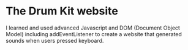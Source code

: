# The Drum Kit website 

I learned and used advanced Javascript and DOM (Document Object Model) including addEventListener to create a website that generated sounds when users pressed keyboard.
